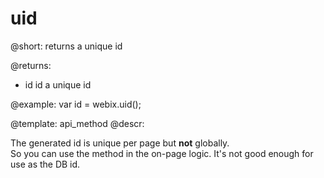 uid
=============


@short: returns a unique id

@returns:
- id	id	a unique id	

@example:
var id = webix.uid();

@template:	api_method
@descr:

The generated id is unique per page but **not** globally. <br>  So you can use the method in the on-page logic. It's not good enough for use as the DB id. 


